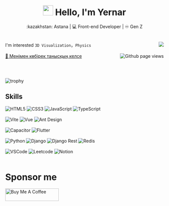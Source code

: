 <h1 align="center">
  <img src="https://media.giphy.com/media/hvRJCLFzcasrR4ia7z/giphy.gif" width="32px" height="32px" /> 
  <span>Hello, I'm Yernar</span>
</h1>

<div align="center">
  :kazakhstan: Astana | 💻 Front-end Developer | ♾️ Gen Z
</div>

<br />
<br />

<div>
  I'm interested <code>3D Visualization</code>，<code>Physics</code>

  <img align="right" src="https://img.shields.io/badge/dynamic/json?url=https%3A%2F%2Fapi.swo.moe%2Fstats%2Fgithub%2FYernarT&query=count&color=181717&label=GitHub&labelColor=282c34&logo=github&suffix=+follows&cacheSeconds=3600" />
</div>

<br />

<div>
  <a href="https://yernar-kz.web.app/?lang=enUS" target="_blank" rel="noreferrer nofollow">
    🔗 Менімен көбірек танысқың келсе
  </a>
  
  <img align="right" src="https://komarev.com/ghpvc/?username=YernarT" alt="Github page views" />
</p>

<br />
<br />

![trophy](https://github-profile-trophy.vercel.app/?username=YernarT&rank=SECRET,SSS,SS,S,AAA,AA&margin-w=15&margin-h=15&theme=algolia)

## Skills

<img src="https://img.shields.io/badge/HTML5-E34F26?style=for-the-badge&logo=html5&logoColor=white" alt="HTML5" />
<img src="https://img.shields.io/badge/CSS3-1572B6?style=for-the-badge&logo=css3&logoColor=white" alt="CSS3" />
<img src="https://img.shields.io/badge/JavaScript-323330?style=for-the-badge&logo=javascript&logoColor=F7DF1E" alt="JavaScript" />
<img src="https://img.shields.io/badge/TypeScript-007ACC?style=for-the-badge&logo=typescript&logoColor=white" alt="TypeScript" />

<br />
<br />

<img src="https://img.shields.io/badge/Vite-B73BFE?style=for-the-badge&logo=vite&logoColor=FFD62E" alt="Vite" />
<img src="https://img.shields.io/badge/Vue%20js-35495E?style=for-the-badge&logo=vuedotjs&logoColor=4FC08D" alt="Vue" />
<img src="https://img.shields.io/badge/Ant%20Design-1890FF?style=for-the-badge&logo=antdesign&logoColor=white" alt="Ant Design" />

<br />
<br />

<img src="https://img.shields.io/badge/Capacitor-119EFF?style=for-the-badge&logo=Capacitor&logoColor=white" alt="Capacitor" />
<img src="https://img.shields.io/badge/Flutter-02569B?style=for-the-badge&logo=flutter&logoColor=white" alt="Flutter" />

<br />
<br />

<img src="https://img.shields.io/badge/Python-FFD43B?style=for-the-badge&logo=python&logoColor=blue" alt="Python" />
<img src="https://img.shields.io/badge/Django-092E20?style=for-the-badge&logo=django&logoColor=green" alt="Django" />
<img src="https://img.shields.io/badge/django%20rest-ff1709?style=for-the-badge&logo=django&logoColor=white" alt="Django Rest" />
<img src="https://img.shields.io/badge/redis-CC0000.svg?&style=for-the-badge&logo=redis&logoColor=white" alt="Redis" />

<br />
<br />

<img src="https://img.shields.io/badge/VSCode-0078D4?style=for-the-badge&logo=visual%20studio%20code&logoColor=white" alt="VSCode" />
<img src="https://img.shields.io/badge/-LeetCode-FFA116?style=for-the-badge&logo=LeetCode&logoColor=black" alt="Leetcode" />
<img src="https://img.shields.io/badge/Notion-000000?style=for-the-badge&logo=notion&logoColor=white" alt="Notion" />

<br />
<br />

# Sponsor me

<a href="https://www.buymeacoffee.com/yernart" target="_blank" rel="noreferrer nofollow">
  <img src="https://cdn.buymeacoffee.com/buttons/default-red.png" alt="Buy Me A Coffee" height="40" width="170" >
</a>
